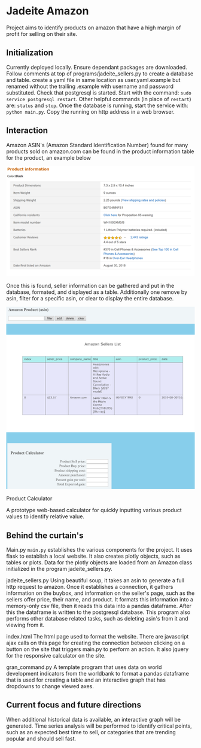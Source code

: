 
# Jadeite Amazon

Project aims to identify products on amazon that have a high margin of profit for
selling on their site.

## Initialization

Currently deployed locally. Ensure dependant packages are downloaded. Follow comments at top of programs/jadeite_sellers.py
to create a database and table. create a yaml file in same location as user.yaml.example but renamed without the trailing
.example with username and password substituted. Check that postgresql is
started. Start with the command: `sudo service postgresql restart`. Other helpful commands (in place of `restart`)
are: `status` and `stop`. Once the database is running, start the service with: `python main.py`. Copy the running
on http address in a web browser.

## Interaction

Amazon ASIN's (Amazon Standard Identification Number) found for many products sold on amazon.com can be found
in the product information table for the product, an example below

![ASIN for Sony WH1000XM3 headphones](data/images/amazon_site_product_asin_location.png?raw=True "find asin on product page")

Once this is found, seller information can be gathered and put in the database, formated, and displayed as a
table. Additionally one remove by asin, filter for a specific asin, or clear to display the entire database.


![What the page looks like](data/images/amazon_site_page.png?raw=True "What the page looks like")

Product Calculator

A prototype web-based calculator for quickly inputting various product values to identify relative value.

## Behind the curtain's

Main.py
`main.py` establishes the various components for the project. It uses flask to establish a local website. It
also creates plotly objects, such as tables or plots. Data for the plotly objects are loaded from an Amazon
class initialized in the program jadeite_sellers.py.

jadeite_sellers.py
Using beautiful soup, it takes an asin to generate a full http request to amazon. Once it establishes a connection,
it gathers information on the buybox, and information on the seller's page, such as the sellers offer price,
their name, and product. It formats this information into a memory-only csv file, then it reads this data into
a pandas dataframe. After this the dataframe is written to the postgresql database. This program also performs
other database related tasks, such as deleting asin's from it and viewing from it.

index.html
The html page used to format the website. There are javascript ajax calls on this page for creating the connection
between clicking on a button on the site that triggers main.py to perform an action. It also jquery for the
responsive calculator on the site.

gran_command.py
A template program that uses data on world development indicators from the worldbank to format a pandas dataframe
that is used for creating a table and an interactive graph that has dropdowns to change viewed axes.

## Current focus and future directions

When additional historical data is available, an interactive graph will be generated. Time series analysis
will be performed to identify critical points, such as an expected best time to sell, or categories that
are trending popular and should sell fast.
